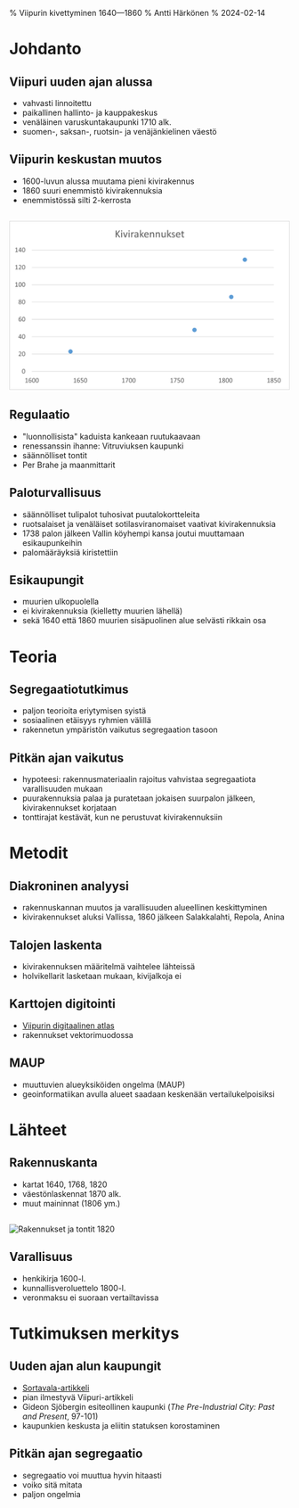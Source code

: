 % Viipurin kivettyminen 1640—1860
% Antti Härkönen
% 2024-02-14

# Johdanto

## Viipuri uuden ajan alussa

- vahvasti linnoitettu
- paikallinen hallinto- ja kauppakeskus
- venäläinen varuskuntakaupunki 1710 alk.
- suomen-, saksan-, ruotsin- ja venäjänkielinen väestö

## Viipurin keskustan muutos

- 1600-luvun alussa muutama pieni kivirakennus
- 1860 suuri enemmistö kivirakennuksia
- enemmistössä silti 2-kerrosta

##

![kivirakennusten määrä Vanhassa kaupungissa](./ruotsin-ajan-erityiskysymyksia/img/kivirakennukset.png)

## Regulaatio

- "luonnollisista" kaduista kankeaan ruutukaavaan
- renessanssin ihanne: Vitruviuksen kaupunki
- säännölliset tontit
- Per Brahe ja maanmittarit

## Paloturvallisuus

- säännölliset tulipalot tuhosivat puutalokortteleita
- ruotsalaiset ja venäläiset sotilasviranomaiset vaativat kivirakennuksia
- 1738 palon jälkeen Vallin köyhempi kansa joutui muuttamaan esikaupunkeihin
- palomääräyksiä kiristettiin

## Esikaupungit

- muurien ulkopuolella
- ei kivirakennuksia (kielletty muurien lähellä)
- sekä 1640 että 1860 muurien sisäpuolinen alue selvästi rikkain osa

# Teoria

## Segregaatiotutkimus

- paljon teorioita eriytymisen syistä
- sosiaalinen etäisyys ryhmien välillä
- rakennetun ympäristön vaikutus segregaation tasoon

## Pitkän ajan vaikutus

- hypoteesi: rakennusmateriaalin rajoitus vahvistaa segregaatiota varallisuuden mukaan
- puurakennuksia palaa ja puratetaan jokaisen suurpalon jälkeen, kivirakennukset korjataan
- tonttirajat kestävät, kun ne perustuvat kivirakennuksiin

# Metodit

## Diakroninen analyysi

- rakennuskannan muutos ja varallisuuden alueellinen keskittyminen
- kivirakennukset aluksi Vallissa, 1860 jälkeen Salakkalahti, Repola, Anina

## Talojen laskenta

- kivirakennuksen määritelmä vaihtelee lähteissä
- holvikellarit lasketaan mukaan, kivijalkoja ei

## Karttojen digitointi

- [Viipurin digitaalinen atlas](https://experience.arcgis.com/experience/4a24374ffc074c4989495a68a53a95f7)
- rakennukset vektorimuodossa

## MAUP

- muuttuvien alueyksiköiden ongelma (MAUP)
- geoinformatiikan avulla alueet saadaan keskenään vertailukelpoisiksi

# Lähteet

## Rakennuskanta

- kartat 1640, 1768, 1820
- väestönlaskennat 1870 alk.
- muut maininnat (1806 ym.)

##

![Rakennukset ja tontit 1820](./ruotsin-ajan-erityiskysymyksia/img/grundritning1820color.jpg)

## Varallisuus

- henkikirja 1600-l.
- kunnallisveroluettelo 1800-l.
- veronmaksu ei suoraan vertailtavissa

# Tutkimuksen merkitys

## Uuden ajan alun kaupungit

- [Sortavala-artikkeli](https://doi.org/10.1177/00961442211037313)
- pian ilmestyvä Viipuri-artikkeli
- Gideon Sjöbergin esiteollinen kaupunki (*The Pre-Industrial City: Past and Present*, 97-101)
- kaupunkien keskusta ja eliitin statuksen korostaminen

## Pitkän ajan segregaatio

- segregaatio voi muuttua hyvin hitaasti
- voiko sitä mitata
- paljon ongelmia
